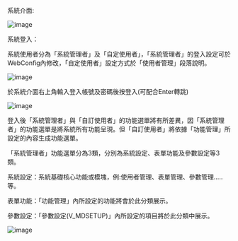 系統介面:

![image](https://user-images.githubusercontent.com/104553653/192444408-85a90599-cb9a-43bc-8ce6-e6496d5f1f98.png)

系統登入：

系統使用者分為「系統管理者」及「自定使用者」，「系統管理者」的登入設定可於WebConfig內修改，「自定使用者」設定方式於「使用者管理」段落說明。

![image](https://user-images.githubusercontent.com/104553653/192445249-1dc2b3f1-0d9b-42d9-8421-00c68dfcc164.png)

於系統介面右上角輸入登入帳號及密碼後按登入(可配合Enter轉跳)

![image](https://user-images.githubusercontent.com/104553653/192445723-d03004a6-4de3-4e37-b16a-cd8a0d2bc98a.png)

登入後「系統管理者」與「自訂使用者」的功能選單將有所差異，因「系統管理者」的功能選單是將系統所有功能呈現。但「自訂使用者」將依據「功能管理」所設定的內容生成功能選單。

「系統管理者」功能選單分為3類，分別為系統設定、表單功能及參數設定等3類。

系統設定：系統基礎核心功能或模塊，例:使用者管理、表單管理、參數管理.....等。

表單功能：「功能管理」內所設定的功能將會於此分類展示。

參數設定：「參數設定(V_MDSETUP)」內所設定的項目將於此分類中展示。


![image](https://user-images.githubusercontent.com/104553653/192446603-5f077903-0c99-441e-aaa7-b9ac24d8109b.png)




